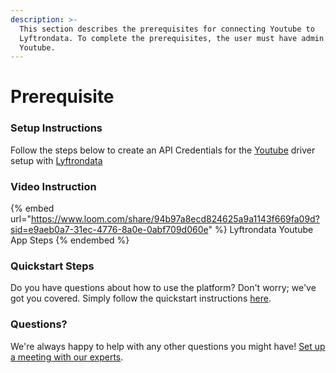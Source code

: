 ```yaml
---
description: >-
  This section describes the prerequisites for connecting Youtube to
  Lyftrondata. To complete the prerequisites, the user must have admin access to
  Youtube.
---
```


# Prerequisite

<mark style="color:blue;"></mark>

### Setup Instructions

Follow the steps below to create an API Credentials for the [Youtube](https://www.lyftrondata.com/integration/marketing-analytics/youtube/) driver setup with [Lyftrondata](https://www.lyftrondata.com)

### Video Instruction

{% embed url="https://www.loom.com/share/94b97a8ecd824625a9a1143f669fa09d?sid=e9aeb0a7-31ec-4776-8a0e-0abf709d060e" %}
Lyftrondata Youtube App Steps
{% endembed %}

### Quickstart Steps

Do you have questions about how to use the platform? Don't worry; we've got you covered. Simply follow the quickstart instructions [here](README.md).

### Questions? <a href="#questions" id="questions"></a>

We're always happy to help with any other questions you might have! [Set up a meeting with our experts](https://www.lyftrondata.com/book-a-meeting/).


